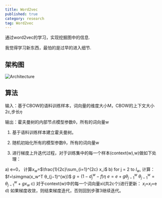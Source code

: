 ```yaml
---
title: Word2vec
published: true
category: research
tag: Word2vec 
---
```


通过word2vec的学习，实现挖掘图中的信息.

我觉得学习新东西，最怕的是过早的进入细节.

## 架构图

![Architecture](http://plusnet.cn/assets/include/cbow.png)

## 算法

输入：基于CBOW的语料训练样本，词向量的维度大小M，CBOW的上下文大小2c,步长$\eta$

输出：霍夫曼树的内部节点模型参数θ，所有的词向量w

1. 基于语料训练样本建立霍夫曼树。

2. 随机初始化所有的模型参数θ，所有的词向量w

3. 进行梯度上升迭代过程，对于训练集中的每一个样本(context(w),w)做如下处理：

a)  e=0， 计算$x_w$=$\frac{1}{2c}\sum_{i=1}^{2c} x_i$
b)  for j = 2 to $l_w$, 计算：
    $f=\simgma(x_w^T θ_{j−1}^{w})$
    $g=(1−d_j^w−f)η$ 
    $e=e+gθ_{j−1}^{w}$
    $θ_{j−1}^{w}=θ_{j−1}^{w}+gx_w$
c) 对于context(w)中的每一个词向量xi(共2c个)进行更新：
        $x_i$=$x_i$=e
d) 如果梯度收敛，则结束梯度迭代，否则回到步骤3继续迭代。